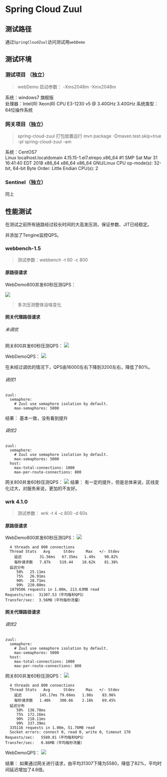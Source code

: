 # Spring Cloud Zuul

## 测试路径
通过`SpringCloudZuul`访问测试用`webDemo`

## 测试环境
### 测试项目 （独立）
> webDemo 启动参数： -Xms2048m -Xmx2048m

系统：windows7 旗舰版  
处理器：Intel(R) Xeon(R) CPU E3-1230 v5 @ 3.40GHz 3.40GHz
系统类型： 64位操作系统

### 网关项目（独立）
> spring-cloud-zuul 打包放置运行
> mvn package -Dmaven.test.skip=true -pl spring-cloud-zuul -am

系统：CentOS7  
Linux localhost.localdomain 4.15.15-1.el7.elrepo.x86_64 #1 SMP Sat Mar 31 16:41:40 EDT 2018 x86_64 x86_64 x86_64 GNU/Linux
CPU op-mode(s):        32-bit, 64-bit
Byte Order:            Little Endian
CPU(s):                2
### Sentinel（独立）
同上


## 性能测试
在测试之前所有链路经过较长时间的大高发压测，保证参数、JIT已经稳定。

并添加了Tengine监控QPS。

### webbench-1.5
> 测试参数：webbench -t 60 -c 800
#### 原路径请求

WebDemo800并发60秒压测QPS：

![](../document/imgs/springcloudzuulQPS.png)
> 多次压测整体没啥变化

#### 网关代理路径请求
###### 未调优

网关800并发60秒压测QPS：
![](../document/imgs/springcloudzuulApiQPS.png)

WebDemoQPS：
![](../document/imgs/springcloudzuulQPS2.png)

在未经过调优的情况下，QPS由16000左右下降到3200左右，降低了80%。

###### 调优1
```
zuul:
  semaphore:
    # Zuul use semaphore isolation by default.
    max-semaphores: 5000
```
结果： 基本一致，没有看到提升
###### 调优2
```
zuul:
  semaphore:
    # Zuul use semaphore isolation by default.
    max-semaphores: 5000
  host:
    max-total-connections: 1000
    max-per-route-connections: 800
```
网关800并发60秒压测QPS：
![](../document/imgs/springcloudzuulApiQPS2.png)
结果： 有一定的提升，但是总体来说，区线变化过大，对服务来说，更加的不友好。

### wrk 4.1.0
> 测试参数：  wrk -t 4 -c 800 -d 60s
#### 原路径请求

WebDemo800并发60秒压测QPS：
![](../document/imgs/springcloudzuulWrkQPS.png)
```
  4 threads and 800 connections
  Thread Stats   Avg      Stdev     Max   +/- Stdev
    延迟        31.56ms   67.35ms   1.49s    98.82%
    每秒请求数   7.87k    519.44    10.62k    81.38%
  延迟分布
     50%   25.11ms
     75%   26.91ms
     90%   28.71ms
     99%  220.80ms
  1879506 requests in 1.00m, 213.63MB read
Requests/sec:  31307.53（平均每秒QPS）
Transfer/sec:  3.56MB（平均每秒流量）
```
#### 网关代理路径请求
###### 调优2
```
zuul:
  semaphore:
    # Zuul use semaphore isolation by default.
    max-semaphores: 5000
  host:
    max-total-connections: 1000
    max-per-route-connections: 800
```
网关800并发60秒压测QPS：
![](../document/imgs/springcloudzuulWrkApiQPS.png)
```
  4 threads and 800 connections
  Thread Stats   Avg      Stdev     Max   +/- Stdev
    延迟        145.17ms 79.66ms   1.98s    83.96%
    每秒请求数   1.40k    300.66    2.18k    69.45%
  延迟分布
     50%  136.78ms
     75%  172.16ms
     90%  218.11ms
     99%  337.39ms
  335116 requests in 1.00m, 51.76MB read
  Socket errors: connect 0, read 0, write 0, timeout 170
Requests/sec:   5580.81（平均每秒QPS）
Transfer/sec:   0.86MB（平均每秒流量）
```
WebDemoQPS：
![](../document/imgs/springcloudzuulWrkQPS2.png)

结果： 如果通过网关进行请求，由平均31307下降为5580，降低了82%，平均时间延迟增加了4.6倍。